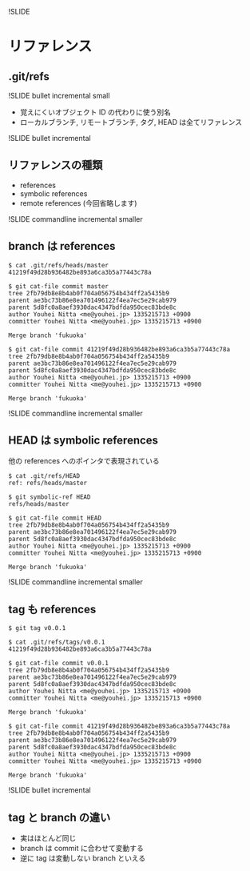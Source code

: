 !SLIDE 
# リファレンス

## .git/refs

!SLIDE bullet incremental small
* 覚えにくいオブジェクト ID の代わりに使う別名
* ローカルブランチ, リモートブランチ, タグ, HEAD は全てリファレンス

!SLIDE bullet incremental
## リファレンスの種類
* references
* symbolic references
* remote references (今回省略します)

!SLIDE commandline incremental smaller
## branch は references

	$ cat .git/refs/heads/master
	41219f49d28b936482be893a6ca3b5a77443c78a

	$ git cat-file commit master
	tree 2fb79db8e8b4ab0f704a056754b434ff2a5435b9
	parent ae3bc73b86e8ea701496122f4ea7ec5e29cab979
	parent 5d8fc0a8aef3930dac4347bdfda950cec83bde8c
	author Youhei Nitta <me@youhei.jp> 1335215713 +0900
	committer Youhei Nitta <me@youhei.jp> 1335215713 +0900
	
	Merge branch 'fukuoka'

	$ git cat-file commit 41219f49d28b936482be893a6ca3b5a77443c78a
	tree 2fb79db8e8b4ab0f704a056754b434ff2a5435b9
	parent ae3bc73b86e8ea701496122f4ea7ec5e29cab979
	parent 5d8fc0a8aef3930dac4347bdfda950cec83bde8c
	author Youhei Nitta <me@youhei.jp> 1335215713 +0900
	committer Youhei Nitta <me@youhei.jp> 1335215713 +0900
	
	Merge branch 'fukuoka'

!SLIDE commandline incremental smaller
## HEAD は symbolic references
他の references へのポインタで表現されている

	$ cat .git/refs/HEAD
	ref: refs/heads/master

	$ git symbolic-ref HEAD
	refs/heads/master

	$ git cat-file commit HEAD
	tree 2fb79db8e8b4ab0f704a056754b434ff2a5435b9
	parent ae3bc73b86e8ea701496122f4ea7ec5e29cab979
	parent 5d8fc0a8aef3930dac4347bdfda950cec83bde8c
	author Youhei Nitta <me@youhei.jp> 1335215713 +0900
	committer Youhei Nitta <me@youhei.jp> 1335215713 +0900
	
	Merge branch 'fukuoka'

!SLIDE commandline incremental smaller
## tag も references

	$ git tag v0.0.1

	$ cat .git/refs/tags/v0.0.1
	41219f49d28b936482be893a6ca3b5a77443c78a

	$ git cat-file commit v0.0.1
	tree 2fb79db8e8b4ab0f704a056754b434ff2a5435b9
	parent ae3bc73b86e8ea701496122f4ea7ec5e29cab979
	parent 5d8fc0a8aef3930dac4347bdfda950cec83bde8c
	author Youhei Nitta <me@youhei.jp> 1335215713 +0900
	committer Youhei Nitta <me@youhei.jp> 1335215713 +0900
	
	Merge branch 'fukuoka'

	$ git cat-file commit 41219f49d28b936482be893a6ca3b5a77443c78a
	tree 2fb79db8e8b4ab0f704a056754b434ff2a5435b9
	parent ae3bc73b86e8ea701496122f4ea7ec5e29cab979
	parent 5d8fc0a8aef3930dac4347bdfda950cec83bde8c
	author Youhei Nitta <me@youhei.jp> 1335215713 +0900
	committer Youhei Nitta <me@youhei.jp> 1335215713 +0900
	
	Merge branch 'fukuoka'

!SLIDE bullet incremental
## tag と branch の違い
* 実はほとんど同じ
* branch は commit に合わせて変動する
* 逆に tag は変動しない branch といえる
